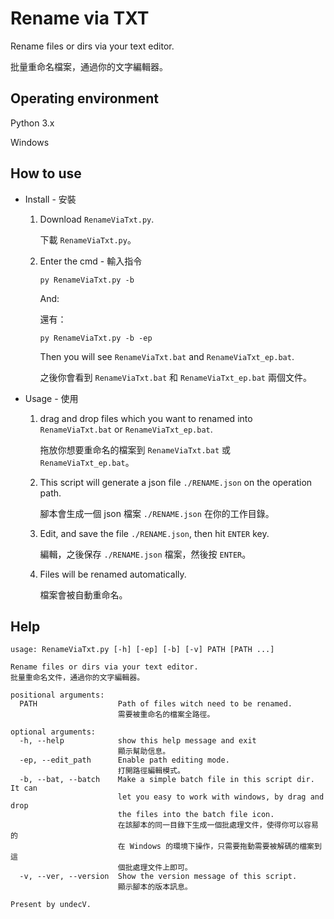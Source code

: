 # Rename via TXT

Rename files or dirs via your text editor.

批量重命名檔案，通過你的文字編輯器。


## Operating environment

Python 3.x

Windows


## How to use

- Install - 安裝
  
  1. Download `RenameViaTxt.py`.
  
     下載 `RenameViaTxt.py`。
     
  1. Enter the cmd - 輸入指令

     ```shell
     py RenameViaTxt.py -b 
     ```

     And:

     還有：

     ```shell
     py RenameViaTxt.py -b -ep
     ```

     Then you will see `RenameViaTxt.bat` and `RenameViaTxt_ep.bat`.

     之後你會看到 `RenameViaTxt.bat` 和 `RenameViaTxt_ep.bat` 兩個文件。

- Usage - 使用

  1. drag and drop files which you want to renamed into `RenameViaTxt.bat` or `RenameViaTxt_ep.bat`.
  
     拖放你想要重命名的檔案到 `RenameViaTxt.bat` 或 `RenameViaTxt_ep.bat`。
     
  1. This script will generate a json file `./RENAME.json` on the operation path.
  
     腳本會生成一個 json 檔案 `./RENAME.json` 在你的工作目錄。
     
  1. Edit, and save the file `./RENAME.json`, then hit `ENTER` key.
  
     編輯，之後保存 `./RENAME.json` 檔案，然後按 `ENTER`。
     
  1. Files will be renamed automatically.
  
     檔案會被自動重命名。

## Help

```
usage: RenameViaTxt.py [-h] [-ep] [-b] [-v] PATH [PATH ...]

Rename files or dirs via your text editor.
批量重命名文件，通過你的文字編輯器。

positional arguments:
  PATH                  Path of files witch need to be renamed.
                        需要被重命名的檔案全路徑。

optional arguments:
  -h, --help            show this help message and exit
                        顯示幫助信息。
  -ep, --edit_path      Enable path editing mode.
                        打開路徑編輯模式。
  -b, --bat, --batch    Make a simple batch file in this script dir. It can
                        let you easy to work with windows, by drag and drop
                        the files into the batch file icon.
                        在該腳本的同一目錄下生成一個批處理文件，使得你可以容易的
                        在 Windows 的環境下操作，只需要拖動需要被解碼的檔案到這
                        個批處理文件上即可。
  -v, --ver, --version  Show the version message of this script.
                        顯示腳本的版本訊息。

Present by undecV.
```
